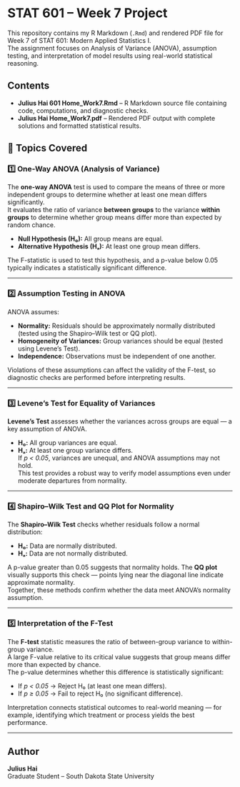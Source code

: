 # STAT 601 – Week 7 Project

This repository contains my R Markdown (`.Rmd`) and rendered PDF file for Week 7 of STAT 601: Modern Applied Statistics I.  
The assignment focuses on Analysis of Variance (ANOVA), assumption testing, and interpretation of model results using real-world statistical reasoning.

##  Contents
- **Julius Hai 601 Home_Work7.Rmd** – R Markdown source file containing code, computations, and diagnostic checks.  
- **Julius Hai Home_Work7.pdf** – Rendered PDF output with complete solutions and formatted statistical results.

## 🧠 Topics Covered

### 1️⃣ One-Way ANOVA (Analysis of Variance)
The **one-way ANOVA** test is used to compare the means of three or more independent groups to determine whether at least one mean differs significantly.  
It evaluates the ratio of variance **between groups** to the variance **within groups** to determine whether group means differ more than expected by random chance.  

- **Null Hypothesis (H₀):** All group means are equal.  
- **Alternative Hypothesis (Hₐ):** At least one group mean differs.  

The F-statistic is used to test this hypothesis, and a p-value below 0.05 typically indicates a statistically significant difference.

---

### 2️⃣ Assumption Testing in ANOVA
ANOVA assumes:
- **Normality:** Residuals should be approximately normally distributed (tested using the Shapiro–Wilk test or QQ plot).  
- **Homogeneity of Variances:** Group variances should be equal (tested using Levene’s Test).  
- **Independence:** Observations must be independent of one another.  

Violations of these assumptions can affect the validity of the F-test, so diagnostic checks are performed before interpreting results.

---

### 3️⃣ Levene’s Test for Equality of Variances
**Levene’s Test** assesses whether the variances across groups are equal — a key assumption of ANOVA.  
- **H₀:** All group variances are equal.  
- **Hₐ:** At least one group variance differs.  
If *p < 0.05*, variances are unequal, and ANOVA assumptions may not hold.  
This test provides a robust way to verify model assumptions even under moderate departures from normality.

---

### 4️⃣ Shapiro–Wilk Test and QQ Plot for Normality
The **Shapiro–Wilk Test** checks whether residuals follow a normal distribution:  
- **H₀:** Data are normally distributed.  
- **Hₐ:** Data are not normally distributed.  

A p-value greater than 0.05 suggests that normality holds. The **QQ plot** visually supports this check — points lying near the diagonal line indicate approximate normality.  
Together, these methods confirm whether the data meet ANOVA’s normality assumption.

---

### 5️⃣ Interpretation of the F-Test
The **F-test** statistic measures the ratio of between-group variance to within-group variance.  
A large F-value relative to its critical value suggests that group means differ more than expected by chance.  
The p-value determines whether this difference is statistically significant:  
- If *p < 0.05* → Reject H₀ (at least one mean differs).  
- If *p ≥ 0.05* → Fail to reject H₀ (no significant difference).  

Interpretation connects statistical outcomes to real-world meaning — for example, identifying which treatment or process yields the best performance.

---

##  Author
**Julius Hai**  
Graduate Student – South Dakota State University


